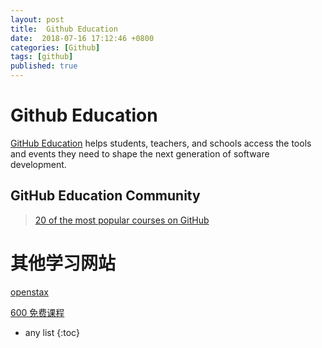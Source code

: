```yaml
---
layout: post
title:  Github Education
date:  2018-07-16 17:12:46 +0800
categories: [Github]
tags: [github]
published: true
---
```


# Github Education

[GitHub Education](https://education.github.com/) helps students, teachers, and schools access the tools and events they need to shape the next generation of software development.

## GitHub Education Community

> [20 of the most popular courses on GitHub](https://education.github.community/t/20-of-the-most-popular-courses-on-github/27832)

# 其他学习网站

[openstax](https://openstax.org/subjects)

[600 免费课程](https://qz.com/1437623/600-free-online-courses-you-can-take-from-universities-worldwide/)

* any list
{:toc}